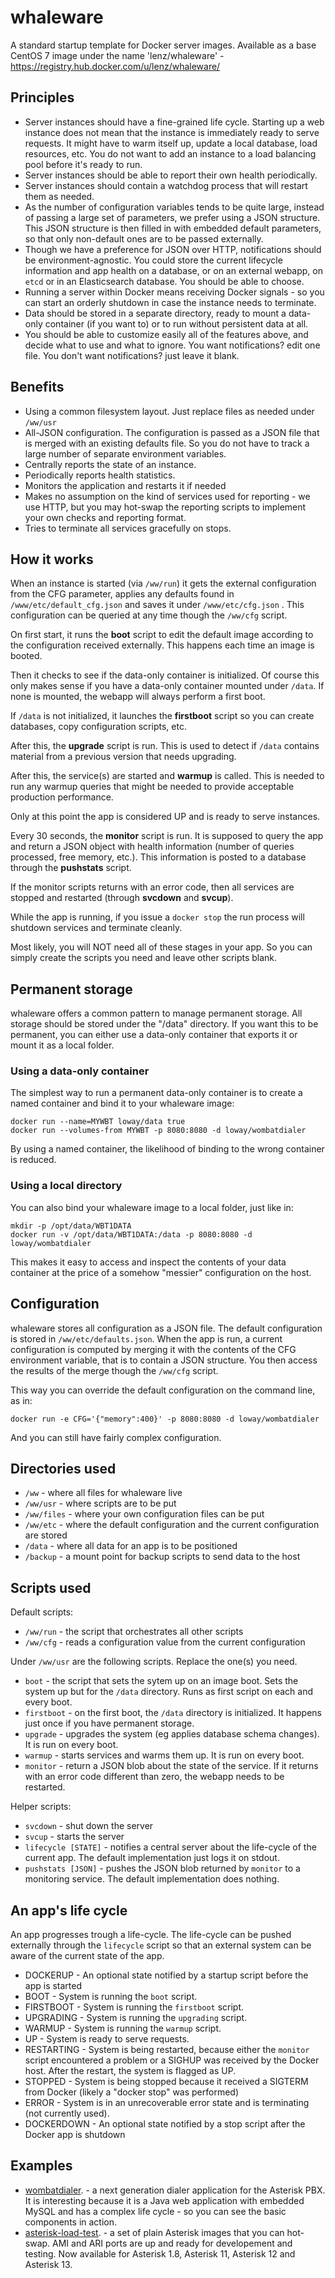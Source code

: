 whaleware
=========

	

A standard startup template for Docker server images. Available as a base CentOS 7 image 
under the name 'lenz/whaleware' - https://registry.hub.docker.com/u/lenz/whaleware/

Principles
----------

- Server instances should have a fine-grained life cycle. Starting up a web instance does not
  mean that the instance is immediately ready to serve requests. It might have to warm itself
  up, update a local database, load resources, etc. You do not want to add an instance to a 
  load balancing pool before it's ready to run.
- Server instances should be able to report their own health periodically.
- Server instances should contain a watchdog process that will restart them as needed.
- As the number of configuration variables tends to be quite large, instead of passing 
  a large set of parameters, we prefer using a JSON structure. This JSON structure is then 
  filled in with embedded default parameters, so that only non-default ones are to
  be passed externally.
- Though we have a preference for JSON over HTTP, notifications should be environment-agnostic.
  You could store the current lifecycle information and app health on a database, or on
  an external webapp, on `etcd` or in an Elasticsearch database. You should be able to choose.
- Running a server within Docker means receiving Docker signals - so you can start an orderly
  shutdown in case the instance needs to terminate.
- Data should be stored in a separate directory, ready to mount a data-only container (if you want to)
  or to run without persistent data at all.
- You should be able to customize easily all of the features above, and decide what to use and 
  what to ignore. You want notifications? edit one file. You don't want notifications? just leave it blank.


Benefits
--------

- Using a common filesystem layout. Just replace files as needed under `/ww/usr`
- All-JSON configuration. The configuration is passed as a JSON file that is merged with an existing defaults file. 
  So you do not have to track a large number of separate environment variables. 
- Centrally reports the state of an instance. 
- Periodically reports health statistics.
- Monitors the application and restarts it if needed
- Makes no assumption on the kind of services used for reporting - we use HTTP, but you may hot-swap the reporting
  scripts to implement your own checks and reporting format.
- Tries to terminate all services gracefully on stops.


How it works
------------

When an instance is started (via `/ww/run`) it gets the external configuration from the CFG 
parameter, applies any defaults found in `/www/etc/default_cfg.json` and saves it under
`/www/etc/cfg.json` . This configuration can be queried at any time though the `/ww/cfg` script.

On first start, it runs the **boot** script to edit the default image according to the 
configuration received externally. This happens each time an image is booted.

Then it checks to see if the data-only container is initialized. Of course this only makes sense
if you have a data-only container mounted under `/data`. If none is mounted, the webapp will
always perform a first boot.

If `/data` is not initialized, it launches the **firstboot** script so you can create databases, copy
configuration scripts, etc. 

After this, the **upgrade** script is run. This is used to detect if `/data` contains material from
a previous version that needs upgrading.

After this, the service(s) are started and **warmup** is called. This is needed to 
run any warmup queries that might be needed to provide acceptable production performance.

Only at this point the app is considered UP and is ready to serve instances.

Every 30 seconds, the **monitor** script is run. It is supposed to query the app and return a JSON
object with health information (number of queries processed, free memory, etc.). This information is
posted to a database through the **pushstats** script.

If the monitor scripts returns with an error code, then all services are stopped and restarted 
(through **svcdown** and **svcup**).

While the app is running, if you issue a `docker stop` the run process will shutdown services and 
terminate cleanly.

Most likely, you will NOT need all of these stages in your app. So you can simply create
the scripts you need and leave other scripts blank.

Permanent storage
-----------------

whaleware offers a common pattern to manage permanent storage. All storage should be stored under the "/data"
directory. If you want this to be permanent, you can either use a data-only container that exports
it or mount it as a local folder.

### Using a data-only container

The simplest way to run a permanent data-only container is to create a named container and bind it
to your whaleware image:

    docker run --name=MYWBT loway/data true
    docker run --volumes-from MYWBT -p 8080:8080 -d loway/wombatdialer

By using a named container, the likelihood of binding to the wrong container is reduced.

### Using a local directory

You can also bind your whaleware image to a local folder, just like in:

    mkdir -p /opt/data/WBT1DATA
    docker run -v /opt/data/WBT1DATA:/data -p 8080:8080 -d loway/wombatdialer

This makes it easy to access and inspect the contents of your data container at the price of
a somehow "messier" configuration on the host.


Configuration
-------------

whaleware stores all configuration as a JSON file. The default configuration is stored
in `/ww/etc/defaults.json`. When the app is run, a current configuration is computed by merging 
it with the contents of the CFG environment variable, that is to contain a JSON structure.
You then access the results of the merge though the `/ww/cfg` script.

This way you can override the default configuration on the command line, as in:

    docker run -e CFG='{"memory":400}' -p 8080:8080 -d loway/wombatdialer

And you can still have fairly complex configuration.


Directories used
----------------

- `/ww` - where all files for whaleware live
- `/ww/usr` - where scripts are to be put
- `/ww/files` - where your own configuration files can be put
- `/ww/etc` - where the default configuration and the current configuration are stored
- `/data` - where all data for an app is to be positioned
- `/backup` - a mount point for backup scripts to send data to the host


Scripts used
------------

Default scripts:

- `/ww/run` - the script that orchestrates all other scripts
- `/ww/cfg` - reads a configuration value from the current configuration

Under `/ww/usr` are the following scripts. Replace the one(s) you need.

- `boot` - the script that sets the sytem up on an image boot. Sets the system up but for the `/data` directory. 
   Runs as first script on each and every boot.
- `firstboot` - on the first boot, the `/data` directory is initialized. It happens just once if you have permanent storage.
- `upgrade` - upgrades the system (eg applies database schema changes). It is run on every boot.
- `warmup` - starts services and warms them up. It is run on every boot.
- `monitor` - return a JSON blob about the state of the service. If it returns with an error code different than zero,
  the webapp needs to be restarted.

Helper scripts:

- `svcdown` - shut down the server
- `svcup` - starts the server
- `lifecycle [STATE]` - notifies a central server about the life-cycle of the current app. The default implementation
  just logs it on stdout.
- `pushstats [JSON]` - pushes the JSON blob returned by `monitor` to a monitoring service. The default implementation
  does nothing. 


An app's life cycle
-------------------

An app progresses trough a life-cycle. The life-cycle can be pushed externally through the `lifecycle` script so
that an external system can be aware of the current state of the app.

- DOCKERUP - An optional state notified by a startup script before the app is started
- BOOT - System is running the `boot` script.
- FIRSTBOOT - System is running the `firstboot` script.
- UPGRADING - System is running the `upgrading` script.
- WARMUP - System is running the `warmup` script.
- UP - System is ready to serve requests.
- RESTARTING - System is being restarted, because either the `monitor` script encountered a problem or
  a SIGHUP was received by the Docker host. After the restart, the system is flagged as UP.
- STOPPED - System is being stopped because it received a SIGTERM from Docker (likely a "docker stop" was performed)
- ERROR - System is in an unrecoverable error state and is terminating (not currently used).
- DOCKERDOWN - An optional state notified by a stop script after the Docker app is shutdown

Examples
--------

* [wombatdialer](examples/wombatdialer/wombatdialer.md). - a next generation dialer application for the Asterisk PBX. 
  It is interesting because it is a Java web application with embedded MySQL
  and has a complex life cycle - so you can see the basic components in action.
* [asterisk-load-test](examples/asterisk-load-test/README.md). - a set of plain Asterisk images that you can hot-swap. 
  AMI and ARI ports are up and ready for developement and testing. Now available for Asterisk 1.8, Asterisk 11, Asterisk 12 and 
  Asterisk 13.


